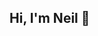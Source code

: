 ## Hi, I'm Neil 👋

<!--
**dilawarineil1/dilawarineil1** is a ✨ _special_ ✨ repository because its `README.md` (this file) appears on your GitHub profile.

🎓 M.S. in Business Analytics - W.P. Carey School of Business, Arizona State University

💼 Passionate about Data Science, AI / ML, Quantitative Finance, and Analytics – seeking Data Science, AI/ML, and Quantitative Finance roles.

💡 Skills: Python, SQL, Power BI, Tableau, TensorFlow/Keras, scikit-learn, machine learning, time series, data visualization.

🚀 Featured Projects:
- [SPY Stock Price Direction Prediction] - LSTM model to predict next-day market direction utilizing SMA, Bollinger Bands, and RSI Indicators.
- More coming soon!

🌐 [LinkedIn](https://www.linkedin.com/in/ndilawari/)
✉️ <ndilawar@asu.edu>
